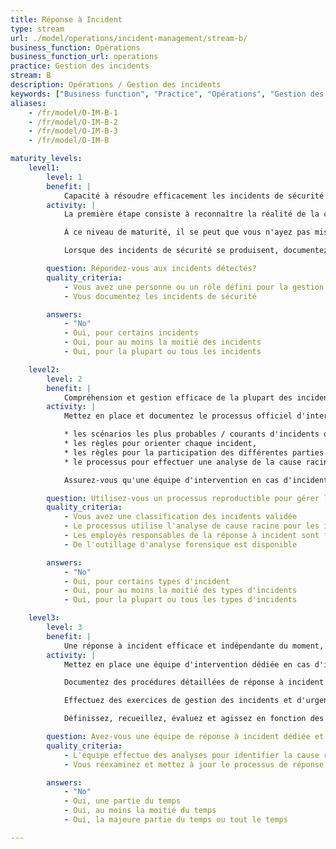```yaml
---
title: Réponse à Incident
type: stream
url: ./model/operations/incident-management/stream-b/
business_function: Opérations
business_function_url: operations
practice: Gestion des incidents
stream: B
description: Opérations / Gestion des incidents
keywords: ["Business function", "Practice", "Opérations", "Gestion des incidents"]
aliases:
    - /fr/model/O-IM-B-1
    - /fr/model/O-IM-B-2
    - /fr/model/O-IM-B-3
    - /fr/model/O-IM-B

maturity_levels:
    level1:
        level: 1
        benefit: |
            Capacité à résoudre efficacement les incidents de sécurité les plus courants
        activity: |
            La première étape consiste à reconnaître la réalité de la compétence en matière de réponse à incident et à définir un responsable dédié. Fournissez-leur le temps et les ressources dont ils ont besoin pour suivre l'état actuel des bonnes pratiques en matière de gestion des incidents et des outils forensiques.

            À ce niveau de maturité, il se peut que vous n'ayez pas mis en place une équipe de réponse à incident dédiée, mais vous avez clarifié les participants au processus (généralement différents rôles). Définissez un point de contact unique pour le processus, connu de toutes les parties prenantes concernées. Veiller à ce que ce point de contact sache joindre chaque participant et définissez les responsabilités d'astreinte pour ceux qui en ont une.

            Lorsque des incidents de sécurité se produisent, documentez toutes les actions prises. Protégez ces informations contre tout accès non autorisé.

        question: Répondez-vous aux incidents détectés?
        quality_criteria:
            - Vous avez une personne ou un rôle défini pour la gestion des incidents
            - Vous documentez les incidents de sécurité

        answers:
            - "No"
            - Oui, pour certains incidents
            - Oui, pour au moins la moitié des incidents
            - Oui, pour la plupart ou tous les incidents

    level2:
        level: 2
        benefit: |
            Compréhension et gestion efficace de la plupart des incidents de sécurité
        activity: |
            Mettez en place et documentez le processus officiel d'intervention en cas d'incident de sécurité. Assurez-vous que la documentation inclut des informations telles que :

            * les scénarios les plus probables / courants d'incidents de sécurité et des instructions de haut niveau pour les gérer ; pour de tels scénarios, utilisez également les connaissances publiques sur les incidents pertinents étant éventuellement survenus chez les tierces parties,
            * les règles pour orienter chaque incident,
            * les règles pour la participation des différentes parties prenantes, y compris la Direction Générale, les Relations Publiques, le Département Juridique, celui en charge de la Confidentialité, les Ressources Humaines, les autorités externes (Forces de l'Ordre) et les clients ; spécifiez le délai obligatoire pour ce faire, si nécessaire,
            * le processus pour effectuer une analyse de la cause racine et la documentation de ses résultats.

            Assurez-vous qu'une équipe d'intervention en cas d'incidents bien formée et bien informée est disponible pendant et en dehors des heures de bureau. Définissez les calendriers d'action et une salle de réunion de crise. Gardez les outils matériels et logiciels à jour et prêts à être utilisés à tout moment.

        question: Utilisez-vous un processus reproductible pour gérer les incidents ?
        quality_criteria:
            - Vous avez une classification des incidents validée
            - Le processus utilise l'analyse de cause racine pour les incidents de haute sévérité
            - Les employés responsables de la réponse à incident sont formés à ce processus
            - De l'outillage d'analyse forensique est disponible

        answers:
            - "No"
            - Oui, pour certains types d'incident
            - Oui, pour au moins la moitié des types d'incidents
            - Oui, pour la plupart ou tous les types d'incidents

    level3:
        level: 3
        benefit: |
            Une réponse à incident efficace et indépendante du moment, de l'emplacement ou du type d'incident
        activity: |
            Mettez en place une équipe d'intervention dédiée en cas d'incident, disponible en permanence et responsable de l'amélioration continue du processus avec l'aide des ACR courantes. Pour les organisations éparses, définissez et documentez des règles logistiques pour tous les lieux pertinents si cela est raisonnable.

            Documentez des procédures détaillées de réponse à incident et tenez-les à jour. Automatisez les procédures lorsque cela est possible. Conservez toutes les ressources nécessaires à ces procédures (par ex., infrastructure de communication séparée ou emplacement externe fiable) prêtes à l'emploi. Détectez et corrigez l'indisponibilité de ces ressources en temps opportun.

            Effectuez des exercices de gestion des incidents et d'urgence régulièrement. Utilisez les résultats pour améliorer le processus.

            Définissez, recueillez, évaluez et agissez en fonction des métriques sur le processus de réponse à incident, y compris sur son amélioration continue.

        question: Avez-vous une équipe de réponse à incident dédiée et disponible?
        quality_criteria:
            - L'équipe effectue des analyses pour identifier la cause racine pour tous les incidents de sécurité sauf s'il y a une raison spécifique de ne pas le faire
            - Vous réexaminez et mettez à jour le processus de réponse au moins une fois par an

        answers:
            - "No"
            - Oui, une partie du temps
            - Oui, au moins la moitié du temps
            - Oui, la majeure partie du temps ou tout le temps

---
```

